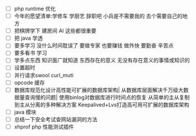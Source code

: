 - [ ] php runtime 优化
- [ ] 今年的愿望清单:学修车 学厨艺 辞职吧 小兵是不需要我的 去个需要自己的地方
- [ ] 把棋牌学下 建房间 AI 这些都很重要
- [ ] 把 java 学透
- [ ] 要多学习 没什么时间耽误了 要做专家 也要赚钱 做外快 要勤奋 辛苦点
- [ ] 要多看书 学习 
- [ ] 学多点东西 知识面广就知道 东西存在的意义 无没有存在意义的事情或知识的
- [ ] 设置超时
- [ ] 并行请求swool curl_muti
- [ ] opcode 缓存
- [ ] 数据库规范化设计高性能可扩展的数据库架构|
      从数据库层面解决千万级大数据量查询慢的问题|
      使用binlog对数据库进行时间点的恢复
      从简单的主从复制到主从分离的多种解决方案
      Keepalived+Lvs打造高可用可扩展的数据库架构
- [ ] java  模块
- [ ] 总结一下安全考试查网站漏洞的方法
- [ ] xhprof php 性能测试插件
